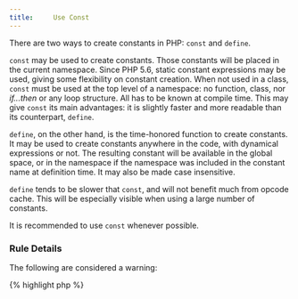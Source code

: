 ```yaml
---
title:     Use Const
---
```


There are two ways to create constants in PHP: `const` and `define`. 

`const` may be used to create constants. Those constants will be placed in the current namespace. Since PHP 5.6, static constant expressions may be used, giving some flexibility on constant creation. When not used in a class, `const` must be used at the top level of a namespace: no function, class, nor _if...then_ or any loop structure. All has to be known at compile time. This may give `const` its main advantages: it is slightly faster and more readable than its counterpart, `define`. 

`define`, on the other hand, is the time-honored function to create constants. It may be used to create constants anywhere in the code, with dynamical expressions or not. The resulting constant will be available in the global space, or in the namespace if the namespace was included in the constant name at definition time. It may also be made case insensitive. 

`define` tends to be slower that `const`, and will not benefit much from opcode cache. This will be especially visible when using a large number of constants. 

It is recommended to use `const` whenever possible. 


### Rule Details

The following are considered a warning: 

{% highlight php %}
<?php
define('a', 1);
define('b', 'a' . 'c');
define('c', someClass::constant);

{% endhighlight %}{: .warning }


The following are OK: 

{% highlight php %}
<?php
define('l', 3, true);
define('m', $x, true);
define('n', array(1,2,3), true); // before PHP 5.6

{% endhighlight %}{: .ok }


### When Not To Use This Rule
For backward compatibility, or to load configuration as constants, `define()` is still more convenient for definition. In terms of usage, both syntaxes are good.


### Further Reading

* [`define()` versus const (PHP Best practises)](https://phpbestpractices.org/#constants)
* [define vs const (Stackoverflow)](http://stackoverflow.com/questions/2447791/define-vs-const)

